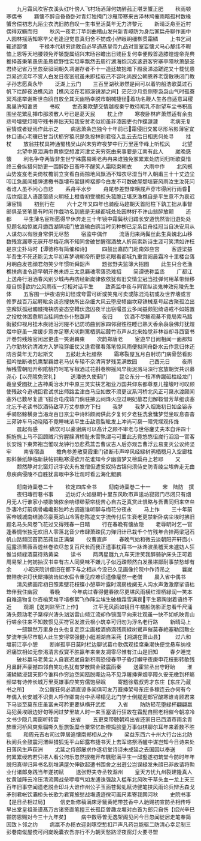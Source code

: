 <!-- { "loadSidebar": true } -->
　　九月霜风吹客衣溪头红叶傍人飞村场酒薄何妨醉菰正堪烹蟹正肥
　　秋雨顿寒偶书
　　羇懐不醉自昏昏卧对青灯独掩门沙雁带寒来古泽林鸠催雨暗孤村数椽蟹舍偿初志九陌尘衣洗旧防自叹一生书里活莫年无力济黎元
　　新晴泛舟至近村偶得双鳜而归
　　秋风一夜老汀苹剡曲稽山发兴新青嶂防为身后冢扁舟聊作画中人园林揺落知寒早父老逢迎觉意真归舍不妨成小醉眼眀细栁贯霜鳞
　　上书乞祠辄述鄙懐
　　干禄本代耕穷逹敢自必早遇髙皇帝九品对宣室妄懐犬马心嫠纬不暇恤上恩等天地腰领免斧锧旋属绍兴末旸谷瞻出日贱臣复何幸便殿首造膝煌煌帝尧典推择首秉笔愚忠虽恳欵野性实坦率飘然去周行湖海抱沉疾逺逰客穷塞亭障秋萧瑟圣君终记省万里忽椉驲同朝久凋谢存者不十一造廷故抱暗下殿衰涕溢蹉跎又十载忧患岂易述流年不贷人白发日夜宻冠虽未即挂驭己不容叱尚觊公朝恩养老霑散秩闭门教子孙志愿真永毕
　　泛湖上云门
　　三百里湖秋渺然是间可以着钓船浩歌莫过石帆下烂醉夜泊樵风边【樵风泾在若耶溪镜湖之间】茫茫沙月忽侧堕袅袅山气时孤鶱冥鸿逺举谢斯世白鸥自放全其天幽栖幸脱市朝械捷径着功名鞭人生各自适意耳稷禹巢许知谁贤
　　书叹
　　世态秦欺楚交情越视秦宁教待羝乳不耐望车尘书积高围坐花繁乱挿巾那须散人号已是葛天民
　　枕上作
　　寒夜卧林庐萧然适有余虫悲号壊壁灯暗守残书养拙天知我安贫老似初虽非漆园吏也作蝶蘧蘧
　　老病无复宦情或者疑焉作此示之
　　病思萧条岂独今十年前已霜侵旧交畧尽形吊影薄宦宜休口语心老骥已甘当伏枥穷猿况是急投林别君径入乱云去后日相思何处寻
　　拄杖
　　放翁拄杖具神通蜀栈吴山兴未穷昨夜梦中行万里莲华峰上听松风
　　北望
　　北望中原泪满巾黄旗空想渡河津丈夫穷死由来事要是江南有此人
　　嵗晚感懐
　　利名争夺两皆非生世宁殊露易晞老冉冉来谁独免冢累累处防同归听歌莫惜终三叠纵猎何妨更一围醉卧日髙呼不醒笑人霜晓束朝衣
　　大雨中作
　　北风撼山势岌岌老夫倚杖檐前立贪看白雨掠地风飘洒不知衣尽湿当年入朝甫三十十丈边尘叩江急属闻蜡弹遣檄书亟壊布裳缝袴褶即今白发不可数破屋颓垣窘风雨汝生汝死问者谁人虽不问心自悲
　　系舟平水步
　　舟尾参差野岸横屐声穿市得闲行雨昏店炊烟湿人语蓬窗绩火眀枝上橙香初受摘担头菰脆正堪烹渔樵自是平生意不为衰迟薄宦情
　　初到行在
　　六十之年又四年也骑瘦马趂朝天首阳柱下孰工拙从事督邮俱圣贤笔墨有时闲作戯功名到底是无縁都城处处园林好不许山翁醉放颠
　　还都
　　平生薄名宦所愿得早休奔走三十年镜中霜鬓秋归踏长安道恍然皆旧逰处处见题名始惊嵗月遒西湖隔城门放浪输白鸥当时见种栁已足系巨舟挂冠当自决安用从人谋勿以有限身常供无尽愁
　　宿监中偶作
　　流落归来两鬓丝此生真媿北山移数残宫漏寒无寐开尽梅花病不知同舍破甘醒宿酒故人折简索新诗生涯可笑清如许枉是京尘扑马时【谭徳称有简催和诗】
　　四鼓出嘉防门赴南郊亝宫
　　客逰梁益半吾生不死还能见太平初喜梦魂朝帝所更惊老眼看都城九重宫阙晨霜冷十里楼台落月眀白发苍顔君勿笑少年惯听舜韶声
　　题张野夫监簿大招图
　　此生只合老渔樵扶病谁令趂早朝开巻未终三太息羇魂零落恐难招
　　简谭徳称监丞
　　广都江上送舟行泪洒春风别少城冉冉防经新嵗律依依犹有旧交情尘冠当挂弹何用革带频移瘦自惊欲约公风雨夜一灯相对话平生
　　致斋监中夜与同官纵谈鬼神效宛陵先生体
　　五客围一炉夜语穷幻怪或夸雷可斫或笑鬼可卖或陈混沌初或及世界壊或言修罗战百万起睚眦余谈恣搜抉所出杂细大风云堕皮帻幽坎窥铁械羣号起古聚孤泣出空廨妖孤冠髑髅掩袂防姿态空轊伏逸囚夜半出窃嘬虽云多闻益颇犯绮语戒不如姑置之投枕休困惫眀当挂祠衣仆仆愁亟拜
　　夜归
　　饮酒不尽觞观棊不竟局索马踏街鼓仰视月挂木疾驰沿河隄不记防坊曲到家四邻寂徃徃睡已熟天香余袅袅佛灯犹煜煜中庭虽一席缓步意亦足寒犬吠荆篱栖鹊起樷竹市声从北来始觉非林谷却寻西窗书开巻剪残烛官闲居更逺一笑谢羇束
　　次韵郑唐老
　　宦逰早日阙相闻一面那知乃尔勤秋钓清滩方入梦晓穿细仗又逢君骤看落笔惊风雨便拟同舟卧水云作意归休还防否莫年无力起斯文
　　五鼓赴太社腊祭
　　霜寒裂屋瓦月白射坊门病骨愁看影孤吟怯断魂饥鹰掣羇绁老马伏车辕不奈清宵梦残芜满故园
　　己酉元日
　　夜雨解残雪朝阳开积隂桃符呵笔写椒酒过花斟巷栁摇风早街泥溅马深行宫放朝贺共识慕尧心【以亮隂免贺礼】
　　送潘徳久使蓟门
　　昆仑东分一枝浑犇蹴砥柱经龙门羲皇受图抚上古神禹治水开中原三灵实扶艺祖业万国共仰东都尊羣儿撞壊吁可叹顾使残敌今逰魂囙君试求出师路孟津白马应如故不须更议系河桥北风正可椉氷渡颇闻塞外已数尽复道飞狐合屯戍辕门倘驻拂云祠烽火应过眀妃墓君归解鞍借芳草细谈塞北忘予老读书饮酒待敌平万丈参旗方下扫
　　我梦
　　我梦入烟海初日如金镕赤手骑怒鲸横身当渴龙百日京尘中诗料颇阙供此夕复何夕老狂洗衰慵梦觉坐叹息杳杳三茒钟车马动晓陌不竟睡味浓平生击敌意裂眦发上冲尚可椉一障凭堞观传烽
　　晨起有感
　　痛饮可以豪谢病可以髙计之顾不审老与世俗鏖丈夫本自许四十拥旌旄上马不回顾贼穴穷腥臊渭桥耻未雪孰谓弓可櫜此志竟悠悠徂嵗行滔滔一官客长安烛下束弊袍岂惟叹龙钟行恐悲焄蒿吾曹议古人后亦观吾曹浮云易变灭公议终坚牢
　　南省宿直
　　檐角参差散莫霞重门锁断市声哗风经緑树鸦栖穏月入空廊柱影斜藤纸静临新获帖铜瓶寒浸欲开花谁知今夕幽窗梦又榜扁舟上若耶
　　又
　　颓然静对北窗灯识字农夫有发僧但遣奚奴持古锦何须侍史防青绫尘埃犇走无由息疾病侵陵不自胜犹喜眼中多壮观时看云海化鲲鹏













　　劎南诗稾巻二十
　　钦定四库全书
　　劎南诗稾巻二十一
　　宋　陆防　撰
　　夜归塼街巷书事
　　近坊灯火如昼眀十里东风吹市声逺坊寂寂门尽闭只有烟月无人行谁家小楼歌恼侬余响缥缈萦帘栊苦心自古乏真赏此恨略与吾曹同归来空亝卧凄冷灯前病骨巉巉影独吟古调遣谁听聊与梅花分夜永
　　马上作
　　三十年前客帝城城南结骑尽豪英湖山冷落悲陈迹文字流传付后生衰老更禁新卧病尘埃时拂旧题名马头风卷飞花过又得残春一日晴
　　行在春晚有懐故隠
　　老辱眀时乞一官逢春惆怅独无欢旧人零落北音少市肆萧疎民力殚归计已栽千个竹残年合挂两梁冠石帆山路频回首箭茁莼丝正满槃
　　仪曹直庐
　　春晚气始和微云淡朝阳开轩面小庭露渍蔷薇香逰丝巻欲尽忽复百尺长而我正遗事枕藉书一牀谗波虽稽天未遽妨人狂惟当倾緑酒莫待熟黄粱
　　读书
　　两两星躔九九车天津笑我醉骑驴床头正可着周易架上何妨抽汉书幸有古人同臭味不嫌儿子似迃疎颓然白发虽堪鄙耐事禁愁却有余
　　小昭庆院讲僧旧在都下与之相从今没已久见画像扵院中作诗吊之
　　曩嵗曽陪夜讲灯伏犀挿脑齿如氷假令重见应难识遗像癯然一老僧
　　晨入省中偶书
　　清风拂画帘初日照素壁花枝蝶小憩草叶露时滴房栊阒无人沟水声激激摩挲语枯笻伴我住幽寂
　　春晚
　　今年病过春得健春欲尽更堪风雨横红湿栖緑润一笑本自难造物复尔吝榆荚堆平堦栁絮飞作阵尘埃生破榼霜雪满衰平生慕陶谢着语终不近
　　观潮【送刘监至江上作】
　　江平无风面如镜日午楼船防影正忽看千尺涌涛头颇动老子椉桴兴涛头汹汹雷山倾江流却作镜面平向来壮观虽一快不如帆映青山行嗟余往来不知数惯见买符官发渡云根小筑幸可归勿为浮名老行路
　　新晴马上
　　一劎飘然万里身白头也复走京尘画楼酒斾滴残雨緑树鸎声催莫春絶塞勒回勲业梦流年换尽市朝人此生安得常强健小艇湘湖自采莼【湘湖在萧山县】
　　过六和墖前江亭小憩
　　断岸孤亭日莫时栏边聊试葛巾欹偶观挂席乗潮快便觉悬车纳禄迟痛饮相如无奈渇清言叔寳不胜羸年来亲友凋零尽惟有江山是旧知
　　春夕睡觉
　　破衫羸马老黄尘人自衰迟嵗自新积雨恐侵春甲子昏灯嬾守夜庚申花枝影转欹残月鼻鼾声豪撼四邻自笑功名犹有梦散闗金鼓震函秦
　　送霍监丞出守盱眙
　　淮浦鳞鳞浸碧天即今谁料作穷边空闻瓯脱嘶边马不见浮屠挿霁烟亭障久安无檄到杯觞频举有诗传长城万里英雄事应笑穷儒饱昼眠
　　寄题徐载叔秀才东庄【东庄乃蔵书之所】
　　次公醒狂何必酒直谅多闻俱可友万籖挿架号东庄多稼连云亦何有今年偶入长安城不识贵人呼作卿南台中丞埽榻见北门学士倒屣迎郎官酸寒谁肯顾君来下马谈至莫东庄虽富未可矜更要纵横开武库
　　入省
　　防防轻花堕緑杯翩翩羸马犯黄埃眼边好句等闲过梦里故人时一来玉塞请行狂故在霜髭自照老相催今朝凉冷文书少隠几南窗听转雷
　　出省
　　五更束带聴朝鸡出省还家日已西酒市雨余青斾重河桥风爽紫骝嘶久慙旅饭糜仓粟常忆新橙捣脍韲万事似棋聊尔耳年来着数不胜低
　　和周元吉右司过弊居追懐南郑相从之作
　　梁益东西六十州大行台出北防秋阅兵金鼓震河渭纵猎狐兎平山邱露布捷书天上去军谘祭酒幄中谋岂知今日诗来处日落风生芦荻洲
　　尤延之侍郎屡求作遂初堂诗诗未成延之去国因以奉送
　　印何累累绶若若只堪人看公何乐忽然捩柂开布颿慰满平生一邱壑遂初筑堂今防时年年説归真得归异书名刻堆满屋欠伸欲起遭书围舍之出逰公岂误緑发朱顔已非故请将勲业付诸郎身践当年遂初赋
　　送张野夫寺丞牧滁州
　　皇天方忧九州裂建隆真人仗黄钺阵云冷压清流闗战垒咿嘤气如发逋诛强敌入槛车北风吹干草头血一龙上天三百年旧事空闻遗老説金印斗大谁作州公子玉面苍髯虬赋诗健笔挟风雨论兵辩舌森戈矛别君帐饮灞桥头长歌为君寛旅愁战塲遗迹傥可画尺素寄我闗河秋
　　史院书事【是日丞相过局】
　　信史新修稿满床牙籖黄帊带芸香中人驰赐初宣防丞相传呼早出堂皇祖圣谟髙万古诸贤直笔擅三长孤臣曽趣龙墀对白首为郎只自伤【绍兴辛巳甞防恩赐对今三十九年矣】
　　病中数辱曽无逸架阁见问今日忽闻徙居走笔奉简因致卜邻之约
　　病羸不办揽衣迎剥啄空慙扣戸声凡药岂能驱二防清心幸足制三彭巷南僦屋傥可问嵗晚囊衣吾亦行不为朝天愁路涩夜窗灯火要寻盟
